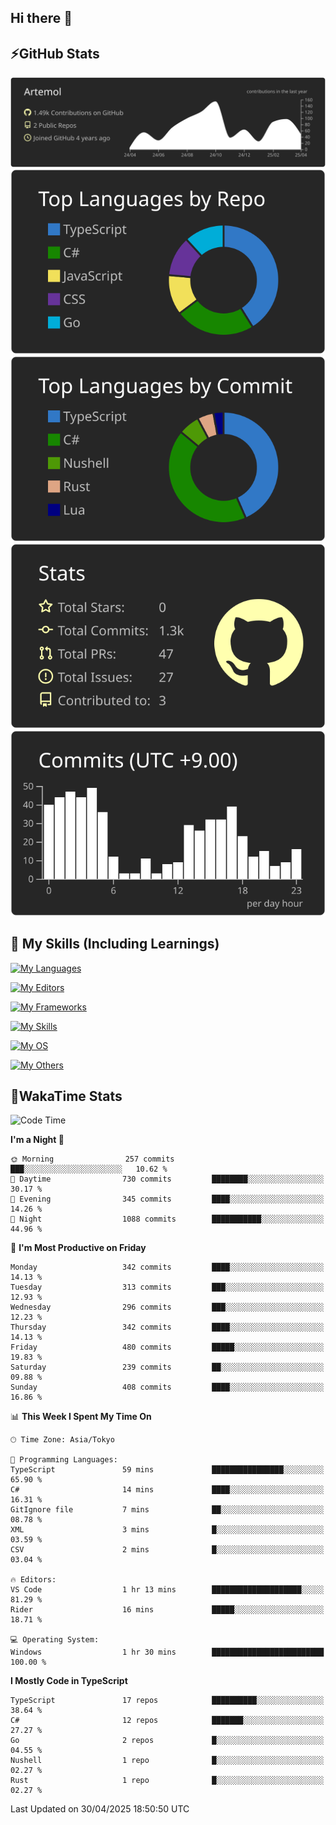 ## Hi there 👋
<!--
**Artemol/Artemol** is a ✨ _special_ ✨ repository because its `README.md` (this file) appears on your GitHub profile.

Here are some ideas to get you started:

- 🔭 I’m currently working on ...
- 🌱 I’m currently learning ...
- 👯 I’m looking to collaborate on ...
- 🤔 I’m looking for help with ...
- 💬 Ask me about ...
- 📫 How to reach me: ...
- 😄 Pronouns: ...
- ⚡ Fun fact: ...
-->

## ⚡GitHub Stats
[![](https://raw.githubusercontent.com/Artemol/Artemol/main/profile-summary-card-output/apprentice/0-profile-details.svg)](https://github.com/vn7n24fzkq/github-profile-summary-cards)
[![](https://raw.githubusercontent.com/Artemol/Artemol/main/profile-summary-card-output/apprentice/1-repos-per-language.svg)](https://github.com/vn7n24fzkq/github-profile-summary-cards) [![](https://raw.githubusercontent.com/Artemol/Artemol/main/profile-summary-card-output/apprentice/2-most-commit-language.svg)](https://github.com/vn7n24fzkq/github-profile-summary-cards)
[![](https://raw.githubusercontent.com/Artemol/Artemol/main/profile-summary-card-output/apprentice/3-stats.svg)](https://github.com/vn7n24fzkq/github-profile-summary-cards) [![](https://raw.githubusercontent.com/Artemol/Artemol/main/profile-summary-card-output/apprentice/4-productive-time.svg)](https://github.com/vn7n24fzkq/github-profile-summary-cards)

## 🌱 My Skills (Including Learnings)

<!--
### Languages
-->
[![My Languages](https://skillicons.dev/icons?i=ts,py,cs,dotnet,rust,go,c,matlab,css)](https://skillicons.dev)

<!--
### Editors
-->
[![My Editors](https://skillicons.dev/icons?i=vscode,neovim,vim,visualstudio,idea)](https://skillicons.dev)

<!--
### Frameworks
-->
[![My Frameworks](https://skillicons.dev/icons?i=react,nestjs,vite,tailwind,tauri,electron,remix,nextjs,fastapi)](https://skillicons.dev)

<!--
### Tools
-->
[![My Skills](https://skillicons.dev/icons?i=git,nodejs,docker,unity,postman,bun,discord,cloudflare,bash,prometheus,grafana,obsidian)](https://skillicons.dev)

<!--
### OS
-->
[![My OS](https://skillicons.dev/icons?i=windows,ubuntu)](https://skillicons.dev)

<!--
### Others
-->
[![My Others](https://skillicons.dev/icons?i=github,raspberrypi,gcp)](https://skillicons.dev)

## 💬WakaTime Stats
<!--START_SECTION:waka-->
![Code Time](http://img.shields.io/badge/Code%20Time-532%20hrs%2028%20mins-blue)

**I'm a Night 🦉** 

```text
🌞 Morning                257 commits         ███░░░░░░░░░░░░░░░░░░░░░░   10.62 % 
🌆 Daytime                730 commits         ████████░░░░░░░░░░░░░░░░░   30.17 % 
🌃 Evening                345 commits         ████░░░░░░░░░░░░░░░░░░░░░   14.26 % 
🌙 Night                  1088 commits        ███████████░░░░░░░░░░░░░░   44.96 % 
```
📅 **I'm Most Productive on Friday** 

```text
Monday                   342 commits         ████░░░░░░░░░░░░░░░░░░░░░   14.13 % 
Tuesday                  313 commits         ███░░░░░░░░░░░░░░░░░░░░░░   12.93 % 
Wednesday                296 commits         ███░░░░░░░░░░░░░░░░░░░░░░   12.23 % 
Thursday                 342 commits         ████░░░░░░░░░░░░░░░░░░░░░   14.13 % 
Friday                   480 commits         █████░░░░░░░░░░░░░░░░░░░░   19.83 % 
Saturday                 239 commits         ██░░░░░░░░░░░░░░░░░░░░░░░   09.88 % 
Sunday                   408 commits         ████░░░░░░░░░░░░░░░░░░░░░   16.86 % 
```


📊 **This Week I Spent My Time On** 

```text
🕑︎ Time Zone: Asia/Tokyo

💬 Programming Languages: 
TypeScript               59 mins             ████████████████░░░░░░░░░   65.90 % 
C#                       14 mins             ████░░░░░░░░░░░░░░░░░░░░░   16.31 % 
GitIgnore file           7 mins              ██░░░░░░░░░░░░░░░░░░░░░░░   08.78 % 
XML                      3 mins              █░░░░░░░░░░░░░░░░░░░░░░░░   03.59 % 
CSV                      2 mins              █░░░░░░░░░░░░░░░░░░░░░░░░   03.04 % 

🔥 Editors: 
VS Code                  1 hr 13 mins        ████████████████████░░░░░   81.29 % 
Rider                    16 mins             █████░░░░░░░░░░░░░░░░░░░░   18.71 % 

💻 Operating System: 
Windows                  1 hr 30 mins        █████████████████████████   100.00 % 
```

**I Mostly Code in TypeScript** 

```text
TypeScript               17 repos            ██████████░░░░░░░░░░░░░░░   38.64 % 
C#                       12 repos            ███████░░░░░░░░░░░░░░░░░░   27.27 % 
Go                       2 repos             █░░░░░░░░░░░░░░░░░░░░░░░░   04.55 % 
Nushell                  1 repo              █░░░░░░░░░░░░░░░░░░░░░░░░   02.27 % 
Rust                     1 repo              █░░░░░░░░░░░░░░░░░░░░░░░░   02.27 % 
```




 Last Updated on 30/04/2025 18:50:50 UTC
<!--END_SECTION:waka-->
